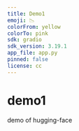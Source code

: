 ```yaml
---
title: Demo1
emoji: 📉
colorFrom: yellow
colorTo: pink
sdk: gradio
sdk_version: 3.19.1
app_file: app.py
pinned: false
license: cc
---
```

# demo1
demo of hugging-face
